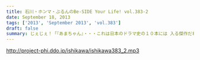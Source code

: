 ```yaml
---
title: 石川・ホンマ・ぶるんのBe-SIDE Your Life! vol.383-2
date: September 18, 2013
tags: ['2013', 'September 2013', 'vol.383']
draft: false
summary: じぇじぇ！「『あまちゃん』・・・これは日本のドラマ史の１０本には 入る傑作だねぇ・・・ヤバイねぇ～～」うすぅーい会話がその後も続いた！ぶるんサンも見ているらしいのだが。NAMAE
---
```


http://project-phi.ddo.jp/ishikawa/ishikawa383_2.mp3